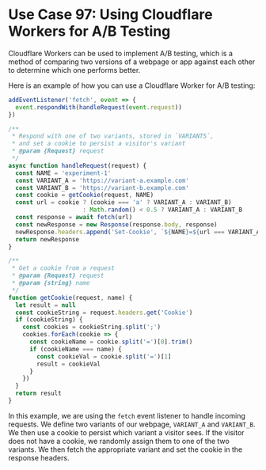 # Use Case 97: Using Cloudflare Workers for A/B Testing

Cloudflare Workers can be used to implement A/B testing, which is a method of comparing two versions of a webpage or app against each other to determine which one performs better.

Here is an example of how you can use a Cloudflare Worker for A/B testing:

```javascript
addEventListener('fetch', event => {
  event.respondWith(handleRequest(event.request))
})

/**
 * Respond with one of two variants, stored in `VARIANTS`,
 * and set a cookie to persist a visitor's variant
 * @param {Request} request
 */
async function handleRequest(request) {
  const NAME = 'experiment-1'
  const VARIANT_A = 'https://variant-a.example.com'
  const VARIANT_B = 'https://variant-b.example.com'
  const cookie = getCookie(request, NAME)
  const url = cookie ? (cookie === 'a' ? VARIANT_A : VARIANT_B)
                     : Math.random() < 0.5 ? VARIANT_A : VARIANT_B
  const response = await fetch(url)
  const newResponse = new Response(response.body, response)
  newResponse.headers.append('Set-Cookie', `${NAME}=${url === VARIANT_A ? 'a' : 'b'}; path=/`)
  return newResponse
}

/**
 * Get a cookie from a request
 * @param {Request} request
 * @param {string} name
 */
function getCookie(request, name) {
  let result = null
  const cookieString = request.headers.get('Cookie')
  if (cookieString) {
    const cookies = cookieString.split(';')
    cookies.forEach(cookie => {
      const cookieName = cookie.split('=')[0].trim()
      if (cookieName === name) {
        const cookieVal = cookie.split('=')[1]
        result = cookieVal
      }
    })
  }
  return result
}
```

In this example, we are using the `fetch` event listener to handle incoming requests. We define two variants of our webpage, `VARIANT_A` and `VARIANT_B`. We then use a cookie to persist which variant a visitor sees. If the visitor does not have a cookie, we randomly assign them to one of the two variants. We then fetch the appropriate variant and set the cookie in the response headers.